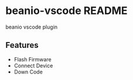 # beanio-vscode README

beanio vscode plugin

## Features

- Flash Firmware
- Connect Device
- Down Code
